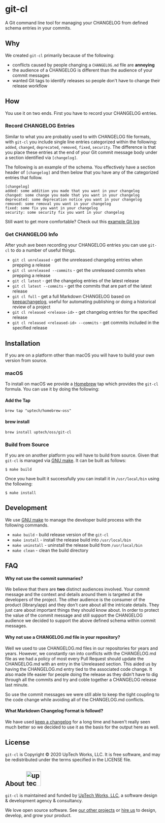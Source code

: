# git-cl

A Git command line tool for managing your CHANGELOG from defined schema entries in your commits.

## Why

We created `git-cl` primarily because of the following:

- conflicts caused by people changing a `CHANGELOG.md` file are **annoying**
- the audience of a CHANGELOG is different than the audience of your commit messages
- wanted Git tags to identify releases so people don't have to change their release workflow

## How

You use it on two ends. First you have to record your CHANGELOG entries.

### Record CHANGELOG Entries

Similar to what you are probably used to with CHANGELOG file formats, with `git-cl` you include single line entries categorized within the following: `added`, `changed`, `deprecated`, `removed`, `fixed`, `security`. The difference is that you place these entries at the end of your Git commit message body under a section identified via `[changelog]`. 

The following is an example of the schema. You effectively have a section header of `[changelog]` and then below that you have any of the categorized entries that follow.

```text
[changelog]
added: some addition you made that you want in your changelog
changed: some change you made that you want in your changelog
deprecated: some deprecation notice you want in your changelog
removed: some removal you want in your changelog
fixed: some fix you want in your changelog
security: some security fix you want in your changelog
```

Still want to get more comfortable? Check out this [example Git log](https://github.com/uptech/git-changelog/blob/master/example/GIT_LOG.md)

### Get CHANGELOG Info

After youh ave been recording your CHANGELOG entries you can use `git-cl` to do a number of useful things.

- `git cl unreleased` - get the unreleased changelog entries when prepping a release
- `git cl unreleased --commits` - get the unreleased commits when prepping a release
- `git cl latest` - get the changelog entries of the latest release
- `git cl latest --commits` - get the commits that are part of the latest release
- `git cl full` - get a full Markdown CHANGELOG based on [keepachangelog](https://keepachangelog.com/), useful for automating publishing or doing a historical review of a project
- `git cl released <release-id>` - get changelog entries for the specified release
- `git cl released <released-id> --commits` - get commits included in the specified release


## Installation

If you are on a platform other than macOS you will have to build your own
version from source.

### macOS

To install on macOS we provide a [Homebrew](http://brew.sh) tap which provides
the `git-cl` formula. You can use it by doing the following:

#### Add the Tap

```
brew tap "uptech/homebrew-oss"
```

#### brew install

```
brew install uptech/oss/git-cl
```

### Build from Source

If you are on another platform you will have to build from source. Given
that `git-cl` is managed via [GNU make][]. It can be built as follows:

```
$ make build
```

Once you have built it successfully you can install it in `/usr/local/bin` using the following:

```
$ make install
```

## Development

We use [GNU make][] to manage the developer build process with the following commands.

- `make build` - build release version of the `git-cl`
- `make install` - install the release build into `/usr/local/bin`
- `make uninstall` - uninstall the release build from `/usr/local/bin`
- `make clean` - clean the build directory

## FAQ

#### Why not use the commit summaries?

We believe that there are **two** distinct audiences involved. Your commit message and the context and details around them is targeted at the developers of the project. The other audience is the consumer of the product (library/app) and they don't care about all the intricate details. They just care about important things they should know about. In order to protect the value of the commit message and still support the CHANGELOG audience we decided to support the above defined schema within commit messages.

#### Why not use a CHANGELOG.md file in your repository?

Well we used to use CHANGELOG.md files in our repositories for years and years. However, we constantly ran into conflicts with the CHANGELOG.md file as we had a policy of most every Pull Request should update the CHANGELOG.md with an entry in the Unreleased section. This aided us by having the CHANGELOG.md entry tied to the associated code change. It also made life easier for people doing the release as they didn't have to dig through all the commits and try and coble together a CHANGELOG release last minute.

So use the commit messages we were still able to keep the tight coupling to the code change while avoiding all of the CHANGELOG.md conflicts.

#### What Markdown Changelog Format is followd?

We have used [keep a changelog](https://keepachangelog.com) for a long time and haven't really seen much better so we decided to use it as the basis for the output here as well.

## License

`git-cl` is Copyright © 2020 UpTech Works, LLC. It is free software, and
may be redistributed under the terms specified in the LICENSE file.

## About <img src="http://upte.ch/img/logo.png" alt="uptech" height="48">

`git-cl` is maintained and funded by [UpTech Works, LLC][uptech], a software
design & development agency & consultancy.

We love open source software. See [our other projects][community] or
[hire us][hire] to design, develop, and grow your product.

[Git]: https://git-scm.com
[GNU make]: https://www.gnu.org/software/make/
[community]: https://github.com/uptech
[hire]: http://upte.ch
[uptech]: http://upte.ch
